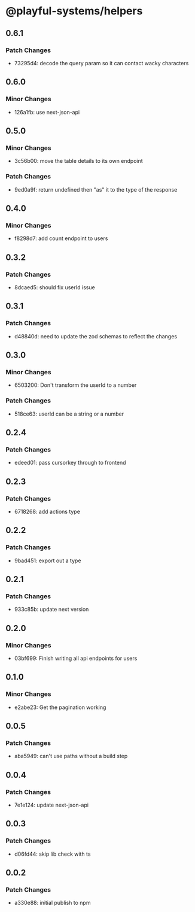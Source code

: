 # @playful-systems/helpers

## 0.6.1

### Patch Changes

- 73295d4: decode the query param so it can contact wacky characters

## 0.6.0

### Minor Changes

- 126a1fb: use next-json-api

## 0.5.0

### Minor Changes

- 3c56b00: move the table details to its own endpoint

### Patch Changes

- 9ed0a9f: return undefined then "as" it to the type of the response

## 0.4.0

### Minor Changes

- f8298d7: add count endpoint to users

## 0.3.2

### Patch Changes

- 8dcaed5: should fix userId issue

## 0.3.1

### Patch Changes

- d48840d: need to update the zod schemas to reflect the changes

## 0.3.0

### Minor Changes

- 6503200: Don't transform the userId to a number

### Patch Changes

- 518ce63: userId can be a string or a number

## 0.2.4

### Patch Changes

- edeed01: pass cursorkey through to frontend

## 0.2.3

### Patch Changes

- 6718268: add actions type

## 0.2.2

### Patch Changes

- 9bad451: export out a type

## 0.2.1

### Patch Changes

- 933c85b: update next version

## 0.2.0

### Minor Changes

- 03bf699: Finish writing all api endpoints for users

## 0.1.0

### Minor Changes

- e2abe23: Get the pagination working

## 0.0.5

### Patch Changes

- aba5949: can't use paths without a build step

## 0.0.4

### Patch Changes

- 7e1e124: update next-json-api

## 0.0.3

### Patch Changes

- d06fd44: skip lib check with ts

## 0.0.2

### Patch Changes

- a330e88: initial publish to npm
